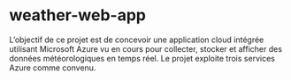 # weather-web-app
L’objectif de ce projet est de concevoir une application cloud intégrée utilisant Microsoft Azure vu en cours pour collecter, stocker et afficher des données météorologiques en temps réel. Le projet exploite trois services Azure comme convenu. 
